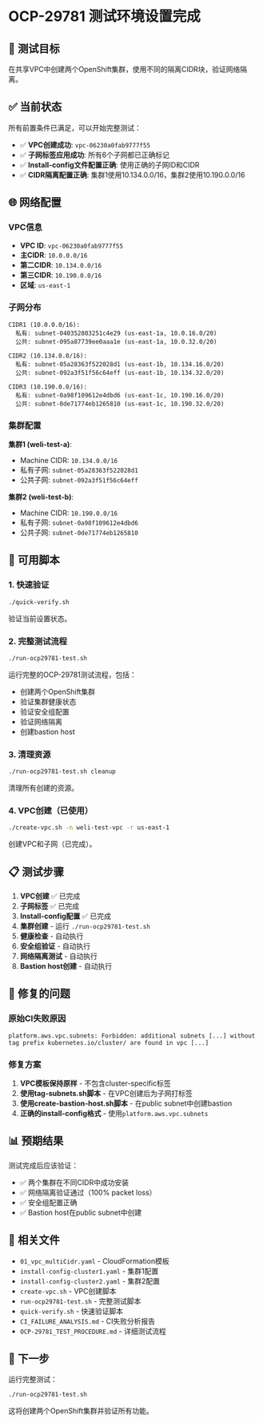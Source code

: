 # OCP-29781 测试环境设置完成

## 🎯 测试目标
在共享VPC中创建两个OpenShift集群，使用不同的隔离CIDR块，验证网络隔离。

## ✅ 当前状态
所有前置条件已满足，可以开始完整测试：

- ✅ **VPC创建成功**: `vpc-06230a0fab9777f55`
- ✅ **子网标签应用成功**: 所有6个子网都已正确标记
- ✅ **Install-config文件配置正确**: 使用正确的子网ID和CIDR
- ✅ **CIDR隔离配置正确**: 集群1使用10.134.0.0/16，集群2使用10.190.0.0/16

## 🌐 网络配置

### VPC信息
- **VPC ID**: `vpc-06230a0fab9777f55`
- **主CIDR**: `10.0.0.0/16`
- **第二CIDR**: `10.134.0.0/16`
- **第三CIDR**: `10.190.0.0/16`
- **区域**: `us-east-1`

### 子网分布
```
CIDR1 (10.0.0.0/16):
  私有: subnet-040352803251c4e29 (us-east-1a, 10.0.16.0/20)
  公共: subnet-095a87739ee0aaa1e (us-east-1a, 10.0.32.0/20)

CIDR2 (10.134.0.0/16):
  私有: subnet-05a28363f522028d1 (us-east-1b, 10.134.16.0/20)
  公共: subnet-092a3f51f56c64eff (us-east-1b, 10.134.32.0/20)

CIDR3 (10.190.0.0/16):
  私有: subnet-0a98f109612e4dbd6 (us-east-1c, 10.190.16.0/20)
  公共: subnet-0de71774eb1265810 (us-east-1c, 10.190.32.0/20)
```

### 集群配置
**集群1 (weli-test-a)**:
- Machine CIDR: `10.134.0.0/16`
- 私有子网: `subnet-05a28363f522028d1`
- 公共子网: `subnet-092a3f51f56c64eff`

**集群2 (weli-test-b)**:
- Machine CIDR: `10.190.0.0/16`
- 私有子网: `subnet-0a98f109612e4dbd6`
- 公共子网: `subnet-0de71774eb1265810`

## 🚀 可用脚本

### 1. 快速验证
```bash
./quick-verify.sh
```
验证当前设置状态。

### 2. 完整测试流程
```bash
./run-ocp29781-test.sh
```
运行完整的OCP-29781测试流程，包括：
- 创建两个OpenShift集群
- 验证集群健康状态
- 验证安全组配置
- 验证网络隔离
- 创建bastion host

### 3. 清理资源
```bash
./run-ocp29781-test.sh cleanup
```
清理所有创建的资源。

### 4. VPC创建（已使用）
```bash
./create-vpc.sh -n weli-test-vpc -r us-east-1
```
创建VPC和子网（已完成）。

## 📋 测试步骤

1. **VPC创建** ✅ 已完成
2. **子网标签** ✅ 已完成
3. **Install-config配置** ✅ 已完成
4. **集群创建** - 运行 `./run-ocp29781-test.sh`
5. **健康检查** - 自动执行
6. **安全组验证** - 自动执行
7. **网络隔离测试** - 自动执行
8. **Bastion host创建** - 自动执行

## 🔧 修复的问题

### 原始CI失败原因
```
platform.aws.vpc.subnets: Forbidden: additional subnets [...] without tag prefix kubernetes.io/cluster/ are found in vpc [...]
```

### 修复方案
1. **VPC模板保持原样** - 不包含cluster-specific标签
2. **使用tag-subnets.sh脚本** - 在VPC创建后为子网打标签
3. **使用create-bastion-host.sh脚本** - 在public subnet中创建bastion
4. **正确的install-config格式** - 使用`platform.aws.vpc.subnets`

## 📊 预期结果

测试完成后应该验证：
- ✅ 两个集群在不同CIDR中成功安装
- ✅ 网络隔离验证通过（100% packet loss）
- ✅ 安全组配置正确
- ✅ Bastion host在public subnet中创建

## 🔗 相关文件

- `01_vpc_multiCidr.yaml` - CloudFormation模板
- `install-config-cluster1.yaml` - 集群1配置
- `install-config-cluster2.yaml` - 集群2配置
- `create-vpc.sh` - VPC创建脚本
- `run-ocp29781-test.sh` - 完整测试脚本
- `quick-verify.sh` - 快速验证脚本
- `CI_FAILURE_ANALYSIS.md` - CI失败分析报告
- `OCP-29781_TEST_PROCEDURE.md` - 详细测试流程

## 🎯 下一步

运行完整测试：
```bash
./run-ocp29781-test.sh
```

这将创建两个OpenShift集群并验证所有功能。